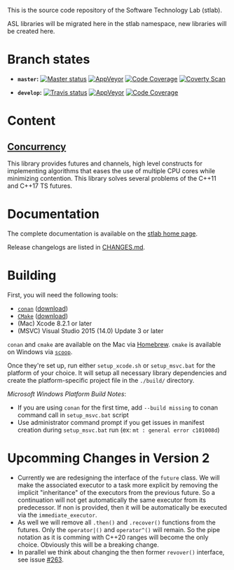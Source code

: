 This is the source code repository of the Software Technology Lab (stlab).

ASL libraries will be migrated here in the stlab namespace, new libraries will be created here.

# Branch states

- **`master`:**
[![Master status](https://travis-ci.org/stlab/libraries.svg?branch=master)](https://travis-ci.org/stlab/libraries)
[![AppVeyor](https://ci.appveyor.com/api/projects/status/aaf2uibkql1625dl/branch/master?svg=true)](https://ci.appveyor.com/project/fosterbrereton/libraries/branch/master)
[![Code Coverage](https://codecov.io/github/stlab/libraries/coverage.svg?branch=master)](https://codecov.io/gh/stlab/libraries/branch/master)
[![Coverty Scan](https://scan.coverity.com/projects/13163/badge.svg)](https://scan.coverity.com/projects/stlab_libraries)


- **`develop`:**
[![Travis status](https://travis-ci.org/stlab/libraries.svg?branch=develop)](https://travis-ci.org/stlab/libraries)
[![AppVeyor](https://ci.appveyor.com/api/projects/status/aaf2uibkql1625dl/branch/develop?svg=true)](https://ci.appveyor.com/project/fosterbrereton/libraries/branch/develop)
[![Code Coverage](https://codecov.io/github/stlab/libraries/coverage.svg?branch=develop)](https://codecov.io/gh/stlab/libraries/branch/develop)


# Content

## [Concurrency](http://www.stlab.cc/libraries/concurrency/)
This library provides futures and channels, high level constructs for implementing algorithms that eases the use of 
multiple CPU cores while minimizing contention. This library solves several problems of the C++11 and C++17 TS futures.  

# Documentation

The complete documentation is available on the [stlab home page](http://stlab.cc).

Release changelogs are listed in [CHANGES.md](CHANGES.md).

# Building

First, you will need the following tools:

- [`conan`](https://www.conan.io/) ([download](https://www.conan.io/downloads))
- [`CMake`](https://cmake.org/) ([download](https://cmake.org/download/))
- (Mac) Xcode 8.2.1 or later
- (MSVC) Visual Studio 2015 (14.0) Update 3 or later

`conan` and `cmake` are available on the Mac via [Homebrew](http://brew.sh). `cmake` is available on Windows via [`scoop`](http://scoop.sh/).

Once they're set up, run either `setup_xcode.sh` or `setup_msvc.bat` for the platform of your choice. It will setup all necessary library dependencies and create the platform-specific project file in the `./build/` directory.

*Microsoft Windows Platform Build Notes*:
- If you are using `conan` for the first time, add `--build missing` to conan command call in `setup_msvc.bat` script
- Use administrator command prompt if you get issues in manifest creation during `setup_msvc.bat` run (ex: `mt : general error c101008d`)

# Upcomming Changes in Version 2
* Currently we are redesigning the interface of the `future` class. We will make the associated executor to a task more explicit by removing the implicit "inheritance" of the executors from the previous future. So a continuation will not get automatically the same executor from its predecessor. If non is provided, then it will be automatically be executed via the `immediate_executor`.
* As well we will remove all `.then()` and `.recover()` functions from the futures. Only the `operator|()` and `operator^()` will remain. So the pipe notation as it is comming with C++20 ranges will become the only choice. Obviously this will be a breaking change.
* In parallel we think about changing the then former `revover()` interface, see issue [#263](https://github.com/stlab/libraries/issues/263).
